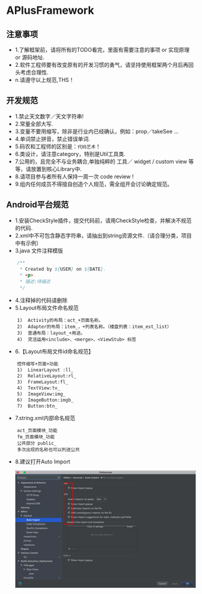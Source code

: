 
# APlusFramework

## 注意事项
*   1.了解框架前，请将所有的TODO看完，里面有需要注意的事项 or 实现原理 or 源码地址.  
*   2.软件工程师要有改变原有的开发习惯的勇气，请坚持使用框架两个月后再回头考虑合理性.
*   n.请遵守以上规范,THS！

## 开发规范
*   1.禁止天文数字／天文字符串!  
*   2.常量全部大写.  
*   3.变量不要用缩写，除非是行业内已经确认，例如：prop／takeSee ...  
*   4.单词禁止拼音，禁止错误单词.  
*   5.码农和工程师的区别是：`代码艺术`！  
*   6.类设计，请注意category，特别是Util工具类.  
*   7.公用的，且完全不与业务耦合,单独纯粹的 工具／ widget / custom view 等等，请放置到核心Library中.  
*   8.请项目参与者所有人保持一周一次 code review !  
*   9.组内任何成员不得擅自创造个人规范，需全组开会讨论确定规范。

## Android平台规范
*   1.安装CheckStyle插件，提交代码前，请用CheckStyle检查，并解决不规范的代码.
*   2.xml中不可包含静态字符串，请抽出到string资源文件.（请合理分类，项目中有示例） 
*   3.java 文件注释模版
```java 
    /**
     * Created by ${USER} on ${DATE}.
     * <p>
     * 描述:待描述
     */
```
*   4.注释掉的代码请删除
*   5.Layout布局文件命名规范
```
    1)  Activity的布局：act_+页面名称。
    2)  Adapter的布局：item_，+列表名称。（楼盘列表：item_est_list）
    3)  普通布局：layout_+用途。
    4)  灵活运用<include>、<merge>、<ViewStub> 标签
```

*   6.【Layout布局文件id命名规范】
```
    控件缩写+页面+功能
    1)	LinearLayout :ll_
    2)	RelativeLayout:rl_
    3)	FrameLayout:fl_
    4)	TextView:tv_
    5)	ImageView:img_
    6)	ImageButton:imgb_
    7)	Button:btn_
```

*   7.string.xml内部命名规范
```
    act_页面模块_功能
    fm_页面模块_功能
    公共部分 public_
    多次出现的名称也可以列进公共
```

*   8.建议打开Auto Import

    ![Auto Import](https://raw.githubusercontent.com/CentaFrameWork/APlusFramework/master/auto_import.png "Auto Import")<br><br>
